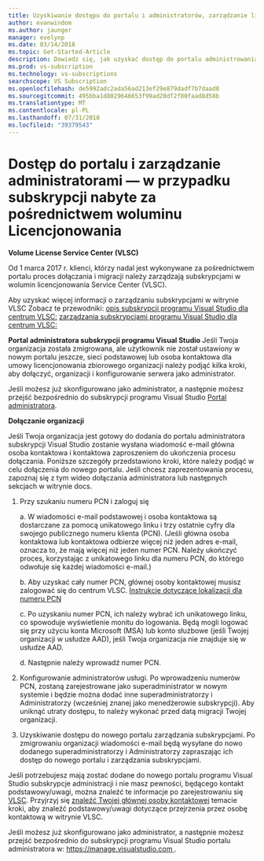 ```yaml
---
title: Uzyskiwanie dostępu do portalu i administratorów, zarządzanie licencjonowania zbiorowego | Dokumentacja firmy Microsoft
author: evanwindom
ms.author: jaunger
manager: evelynp
ms.date: 03/14/2018
ms.topic: Get-Started-Article
description: Dowiedz się, jak uzyskać dostęp do portalu administrowania i zarządzania subskrypcjami nabyte za pośrednictwem woluminu Licencjonowania administratorów subskrypcji
ms.prod: vs-subscription
ms.technology: vs-subscriptions
searchscope: VS Subscription
ms.openlocfilehash: de5992adc2ada56ad213ef29e879dadf7b7daad8
ms.sourcegitcommit: 495bba1d8029646653f99ad20df2f80faad8d58b
ms.translationtype: MT
ms.contentlocale: pl-PL
ms.lasthandoff: 07/31/2018
ms.locfileid: "39379543"
---
```

# <a name="accessing-the-portal-and-managing-administrators---for-subscriptions-acquired-through-volume-licensing-vl"></a>Dostęp do portalu i zarządzanie administratorami — w przypadku subskrypcji nabyte za pośrednictwem woluminu Licencjonowania

**Volume License Service Center (VLSC)**

Od 1 marca 2017 r. klienci, którzy nadal jest wykonywane za pośrednictwem portalu proces dołączania i migracji należy zarządzają subskrypcjami w wolumin licencjonowania Service Center (VLSC).

Aby uzyskać więcej informacji o zarządzaniu subskrypcjami w witrynie VLSC Zobacz te przewodniki: [opis subskrypcji programu Visual Studio dla centrum VLSC:](https://visualstudio.microsoft.com/wp-content/uploads/2016/11/Understanding-Visual-Studio-Subscriptions-Administration-Guide-for-VLSC.pdf)
[zarządzania subskrypcjami programu Visual Studio dla centrum VLSC:](https://visualstudio.microsoft.com/wp-content/uploads/2016/11/Managing-Visual-Studio-Subscriptions-Administration-Guide-for-VLSC.pdf)

**Portal administratora subskrypcji programu Visual Studio** Jeśli Twoja organizacja została zmigrowana, ale użytkownik nie został ustawiony w nowym portalu jeszcze, sieci podstawowej lub osoba kontaktowa dla umowy licencjonowania zbiorowego organizacji należy podjąć kilka kroki, aby dołączyć, organizacji i konfigurowanie serwera jako administrator.

Jeśli możesz już skonfigurowano jako administrator, a następnie możesz przejść bezpośrednio do subskrypcji programu Visual Studio [Portal administratora](https://manage.visualstudio.com/).

**Dołączanie organizacji**

Jeśli Twoja organizacja jest gotowy do dodania do portalu administratora subskrypcji Visual Studio zostanie wysłana wiadomość e-mail główna osoba kontaktowa i kontaktowa zaproszeniem do ukończenia procesu dołączania. Poniższe szczegóły przedstawiono kroki, które należy podjąć w celu dołączenia do nowego portalu. Jeśli chcesz zaprezentowania procesu, zapoznaj się z tym wideo dołączania administratora lub następnych sekcjach w witrynie docs.

1.  Przy szukaniu numeru PCN i zaloguj się

     a. W wiadomości e-mail podstawowej i osoba kontaktowa są dostarczane za pomocą unikatowego linku i trzy ostatnie cyfry dla swojego publicznego numeru klienta (PCN).  (Jeśli główna osoba kontaktowa lub kontaktowa odbierze więcej niż jeden adres e-mail, oznacza to, że mają więcej niż jeden numer PCN. Należy ukończyć proces, korzystając z unikatowego linku dla numeru PCN, do którego odwołuje się każdej wiadomości e-mail.)

     b. Aby uzyskać cały numer PCN, głównej osoby kontaktowej musisz zalogować się do centrum VLSC. [Instrukcje dotyczące lokalizacji dla numeru PCN](find-pcn.md)

     c. Po uzyskaniu numer PCN, ich należy wybrać ich unikatowego linku, co spowoduje wyświetlenie monitu do logowania. Będą mogli logować się przy użyciu konta Microsoft (MSA) lub konto służbowe (jeśli Twojej organizacji w usłudze AAD), jeśli Twoja organizacja nie znajduje się w usłudze AAD.

     d. Następnie należy wprowadź numer PCN.

2.  Konfigurowanie administratorów usługi.  Po wprowadzeniu numerów PCN, zostaną zarejestrowane jako superadministrator w nowym systemie i będzie można dodać inne superadministratorzy i Administratorzy (wcześniej znanej jako menedżerowie subskrypcji). Aby uniknąć utraty dostępu, to należy wykonać przed datą migracji Twojej organizacji.

3.  Uzyskiwanie dostępu do nowego portalu zarządzania subskrypcjami. Po zmigrowaniu organizacji wiadomości e-mail będą wysyłane do nowo dodanego superadministratorzy i Administratorzy zapraszając ich dostęp do nowego portalu i zarządzania subskrypcjami.

Jeśli potrzebujesz mają zostać dodane do nowego portalu programu Visual Studio subskrypcje administracji i nie masz pewności, będącego kontakt podstawowy/uwagi, można znaleźć te informacje po zarejestrowaniu się [VLSC](https://www.microsoft.com/Licensing/servicecenter/default.aspx). Przyjrzyj się [znaleźć Twojej głównej osoby kontaktowej](find-primary-contact.md) temacie kroki, aby znaleźć podstawowy/uwagi dotyczące przejrzenia przez osobę kontaktową w witrynie VLSC.

Jeśli możesz już skonfigurowano jako administrator, a następnie możesz przejść bezpośrednio do subskrypcji programu Visual Studio portalu administratora w: [ https://manage.visualstudio.com ](https://manage.visualstudio.com).
